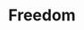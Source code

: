 ---
pid: LLP142
title: Freedom
location_transcription: at a library
zipcode: '19120'
outside_phl: 
neighborhood: Logan,Olney
age: '12'
age_range: 6-13
instagram: 
image_file_name: LLP_142.jpg
proposal_transcription: Freedom
topic: Unknown,Freedom
topic_summary: 0, 0
type: Other No Form
keywords_other: 
credit: Jaybin Rivera
image_labels: 
twitter: 
facebook: 
permalink: "/monuments/llp142/"
layout: item-page
---